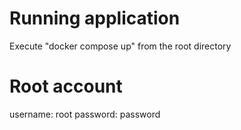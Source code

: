 # Running application
Execute "docker compose up" from the root directory

# Root account
username: root
password: password